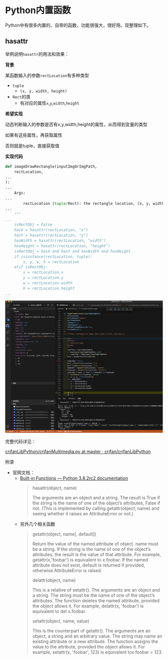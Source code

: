 # Python内置函数

Python中有很多内置的、自带的函数，功能很强大，很好用。现整理如下。

## hasattr

举例说明`hasattr`的用法和效果：

**背景**

某函数输入的参数`rectLocation`有多种类型

* `tuple`
  * `(x, y, width, height)`
* `Rect`的类
  * 有对应的属性`x`,`y`,`width`,`height`

**希望实现**

动态判断输入的参数是否有x,y,width,height的属性，从而得到变量的类型

如果有这些属性，再获取属性

否则就是tuple，直接获取值

**实现代码**

```python
def imageDrawRectangle(inputImgOrImgPath,
    rectLocation,
...
):
...
    Args:
...
        rectLocation (tuple/Rect): the rectangle location, (x, y, width, height)
...
    """
...
    isRectObj = False
    hasX = hasattr(rectLocation, "x")
    hasY = hasattr(rectLocation, "y")
    hasWidth = hasattr(rectLocation, "width")
    hasHeight = hasattr(rectLocation, "height")
    isRectObj = hasX and hasY and hasWidth and hasHeight
    if isinstance(rectLocation, tuple):
        x, y, w, h = rectLocation
    elif isRectObj:
        x = rectLocation.x
        y = rectLocation.y
        w = rectLocation.width
        h = rectLocation.height
...
```

![py_builtin_hasattr_example](../assets/img/py_builtin_hasattr_example.png)


完整代码详见：

[crifanLibPython/crifanMultimedia.py at master · crifan/crifanLibPython](https://github.com/crifan/crifanLibPython/blob/master/python3/crifanLib/crifanMultimedia.py)

附录

* 官网文档：
  * [Built-in Functions — Python 3.8.2rc2 documentation](https://docs.python.org/3/library/functions.html)
    > hasattr(object, name)
    > 
    > The arguments are an object and a string. The result is True if the string is the name of one of the object’s attributes, False if not. (This is implemented by calling getattr(object, name) and seeing whether it raises an AttributeError or not.)
  * 另外几个相关函数
    > getattr(object, name[, default])
    > 
    > Return the value of the named attribute of object.  name must be a string. If the string is the name of one of the object’s attributes, the result is the value of that attribute. For example, getattr(x,'foobar') is equivalent to x.foobar. If the named attribute does not exist, default is returned if provided, otherwise AttributeError is raised.
    > 
    > delattr(object, name)
    > 
    > This is a relative of setattr(). The arguments are an object and a string. The string must be the name of one of the object’s attributes. The function deletes the named attribute, provided the object allows it. For example, delattr(x, 'foobar') is equivalent to del x.foobar.
    > 
    > setattr(object, name, value)
    > 
    > This is the counterpart of getattr(). The arguments are an object, a string and an arbitrary value. The string may name an existing attribute or a new attribute. The function assigns the value to the attribute, provided the object allows it. For example, setattr(x, 'foobar', 123) is equivalent tox.foobar = 123.
    > 
